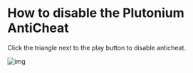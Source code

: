 # How to disable the Plutonium AntiCheat

Click the triangle next to the play button to disable anticheat.

![img](https://i.imgur.com/s82KygR.gif)